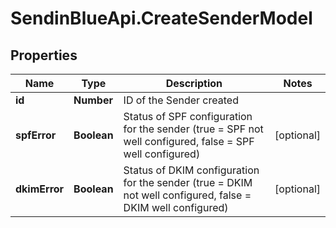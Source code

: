 # SendinBlueApi.CreateSenderModel

## Properties
Name | Type | Description | Notes
------------ | ------------- | ------------- | -------------
**id** | **Number** | ID of the Sender created | 
**spfError** | **Boolean** | Status of SPF configuration for the sender (true &#x3D; SPF not well configured, false &#x3D; SPF well configured) | [optional] 
**dkimError** | **Boolean** | Status of DKIM configuration for the sender (true &#x3D; DKIM not well configured, false &#x3D; DKIM well configured) | [optional] 


